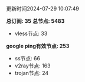 更新时间2024-07-29 10:07:49

**总订阅: 35**
**总节点: 5483**
- vless节点: 33

**google ping有效节点: 253**
- ss节点: 66
- v2ray节点: 163
- trojan节点: 24
